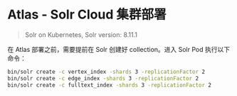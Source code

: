 # Atlas - Solr Cloud 集群部署   

>Solr on Kubernetes, Solr version: 8.11.1    


在 Atlas 部署之前，需要提前在 Solr 创建好 collection。进入 Solr Pod 执行以下命令：  
```bash
bin/solr create -c vertex_index -shards 3 -replicationFactor 2
bin/solr create -c edge_index -shards 3 -replicationFactor 2
bin/solr create -c fulltext_index -shards 3 -replicationFactor 2
```
